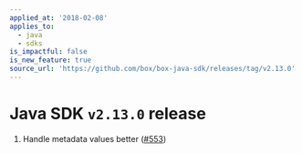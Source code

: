 ```yaml
---
applied_at: '2018-02-08'
applies_to:
  - java
  - sdks
is_impactful: false
is_new_feature: true
source_url: 'https://github.com/box/box-java-sdk/releases/tag/v2.13.0'
---
```

# Java SDK `v2.13.0` release

1. Handle metadata values better ([#553](https://github.com/box/box-java-sdk/pull/553))
